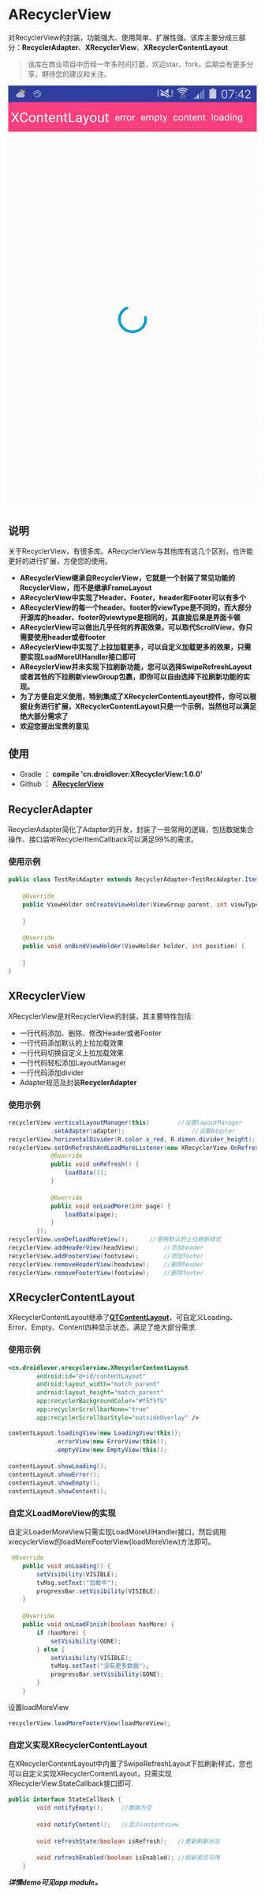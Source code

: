 # ARecyclerView

对RecyclerView的封装，功能强大、使用简单、扩展性强。该库主要分成三部分：**RecyclerAdapter**、**XRecyclerView**、**XRecyclerContentLayout**

>该库在商业项目中历经一年多时间打磨，欢迎star、fork，后期会有更多分享，期待您的建议和关注。


<p align="center">
  <img src="art/xrecyclerview.gif" alt="XRecyclerView" />
</p>

## 说明

关于RecyclerView，有很多库。ARecyclerView与其他库有这几个区别，也许能更好的进行扩展，方便您的使用。

* **ARecyclerView继承自RecyclerView，它就是一个封装了常见功能的RecyclerView，而不是继承FrameLayout**
* **ARecyclerView中实现了Header、Footer，header和Footer可以有多个**
* **ARecyclerView的每一个header、footer的viewType是不同的，而大部分开源库的header、footer的viewtype是相同的，其直接后果是界面卡顿**
* **ARecyclerView可以做出几乎任何的界面效果，可以取代ScrollView，你只需要使用header或者footer**
* **ARecyclerView中实现了上拉加载更多，可以自定义加载更多的效果，只需要实现LoadMoreUIHandler接口即可**
* **ARecyclerView并未实现下拉刷新功能，您可以选择SwipeRefreshLayout或者其他的下拉刷新viewGroup包裹，即你可以自由选择下拉刷新功能的实现。**
* **为了方便自定义使用，特别集成了XRecyclerContentLayout控件，你可以根据业务进行扩展，XRecyclerContentLayout只是一个示例，当然也可以满足绝大部分需求了**
* **欢迎您提出宝贵的意见**

## 使用

* Gradle ： **compile 'cn.droidlover:XRecyclerView:1.0.0'**
* Github ： [**ARecyclerView**](https://github.com/limedroid/ARecyclerView)

## RecyclerAdapter

RecyclerAdapter简化了Adapter的开发，封装了一些常用的逻辑，包括数据集合操作、接口监听RecyclerItemCallback可以满足99%的需求。

### 使用示例

```java
public class TestRecAdapter extends RecyclerAdapter<TestRecAdapter.Item, TestRecAdapter.ViewHolder> {

	@Override
    public ViewHolder onCreateViewHolder(ViewGroup parent, int viewType) {
      
    }

	@Override
    public void onBindViewHolder(ViewHolder holder, int position) {
        
    }
}
```


## XRecyclerView

XRecyclerView是对RecyclerView的封装，其主要特性包括:

* 一行代码添加、删除、修改Header或者Footer
* 一行代码添加默认的上拉加载效果
* 一行代码切换自定义上拉加载效果
* 一行代码轻松添加LayoutManager
* 一行代码添加divider
* Adapter规范及封装**RecyclerAdapter**

### 使用示例

```java
recyclerView.verticalLayoutManager(this)        //设置layoutManager
            .setAdapter(adapter);                   //设置Adapter
recyclerView.horizontalDivider(R.color.x_red, R.dimen.divider_height);  //设置divider
recyclerView.setOnRefreshAndLoadMoreListener(new XRecyclerView.OnRefreshAndLoadMoreListener() { //设置刷新和上拉加载监听
            @Override
            public void onRefresh() {
                loadData(1);
            }

            @Override
            public void onLoadMore(int page) {
                loadData(page);
            }
        });
recyclerView.useDefLoadMoreView();      //使用默认的上拉刷新样式
recyclerView.addHeaderView(headView);       //添加header
recyclerView.addFooterView(footview);       //添加footer
recyclerView.removeHeaderView(headview);    //删除header
recyclerView.removeFooterView(footview);    //删除footer
```

## XRecyclerContentLayout

XRecyclerContentLayout继承了[**QTContentLayout**](https://github.com/limedroid/QTContentLayout)，可自定义Loading、Error、Empty、Content四种显示状态，满足了绝大部分需求.

### 使用示例

```xml
<cn.droidlover.xrecyclerview.XRecyclerContentLayout
        android:id="@+id/contentLayout"
        android:layout_width="match_parent"
        android:layout_height="match_parent"
        app:recyclerBackgroundColor="#f5f5f5"
        app:recyclerScrollbarNone="true"
        app:recyclerScrollbarStyle="outsideOverlay" />
```

```java
contentLayout.loadingView(new LoadingView(this));
             .errorView(new ErrorView(this));
             .emptyView(new EmptyView(this));

contentLayout.showLoading();
contentLayout.showError();
contentLayout.showEmpty();
contentLayout.showContent();
```

### 自定义LoadMoreView的实现

自定义LoaderMoreView只需实现LoadMoreUIHandler接口，然后调用xrecyclerView的loadMoreFooterView(loadMoreView)方法即可。

```java
 @Override
    public void onLoading() {
        setVisibility(VISIBLE);
        tvMsg.setText("加载中");
        progressBar.setVisibility(VISIBLE);
    }

    @Override
    public void onLoadFinish(boolean hasMore) {
        if (hasMore) {
            setVisibility(GONE);
        } else {
            setVisibility(VISIBLE);
            tvMsg.setText("没有更多数据");
            progressBar.setVisibility(GONE);
        }
    }
```
设置loadMoreView
```java
recyclerView.loadMoreFooterView(loadMoreView);
```

### 自定义实现XRecyclerContentLayout

在XRecyclerContentLayout中内置了SwipeRefreshLayout下拉刷新样式，您也可以自定义实现XRecyclerContentLayout，只需实现XRecyclerView.StateCallback接口即可.

```java
public interface StateCallback {
        void notifyEmpty();     //数据为空

        void notifyContent();   //显示contentview

        void refreshState(boolean isRefresh);   //更新刷新状态

        void refreshEnabled(boolean isEnabled); //刷新是否可用
    }
```

***详情demo可见app module。***



 

